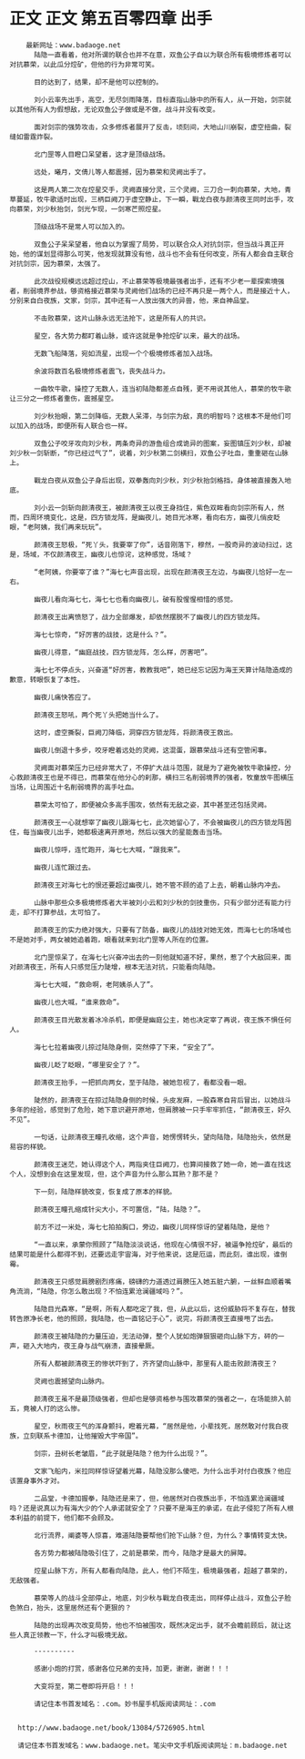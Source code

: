 # 正文 正文 第五百零四章 出手
        最新网址：www.badaoge.net
          陆隐一直看着，他对所谓的联合也并不在意，双鱼公子自以为联合所有极境修炼者可以对抗慕荣，以此瓜分焢矿，但他的行为非常可笑。
      
          目的达到了，结果，却不是他可以控制的。
      
          刘小云率先出手，高空，无尽剑雨降落，目标直指山脉中的所有人，从一开始，剑宗就以其他所有人为假想敌，无论双鱼公子做或是不做，战斗并没有改变。
      
          面对剑宗的强势攻击，众多修炼者展开了反击，顷刻间，大地山川崩裂，虚空扭曲，裂缝如雷霆炸裂。
      
          北门罡等人目瞪口呆望着，这才是顶级战场。
      
          远处，曦月，文倩儿等人都震撼，因为慕荣和灵阙出手了。
      
          这是两人第二次在焢星交手，灵阙直接分灵，三个灵阙，三刀合一刺向慕荣，大地，青草蔓延，牧牛歌适时出现，三柄巨阙刀于虚空静止，下一瞬，戰龙白夜与颜清夜王同时出手，攻向慕荣，刘少秋抬剑，剑光乍现，一剑寒芒照焢星。
      
          顶级战场不是常人可以加入的。
      
          双鱼公子呆呆望着，他自以为掌握了局势，可以联合众人对抗剑宗，但当战斗真正开始，他的谋划显得那么可笑，他发现就算没有他，战斗也不会有任何改变，所有人都会自主联合对抗剑宗，因为慕荣，太强了。
      
          此次战役规模远远超过焢山，不止慕荣等极境最强者出手，还有不少老一辈探索境强者，削弱境界参战，够资格接近慕荣与灵阙他们战场的已经不再只是一两个人，而是接近十人，分别来自白夜族，文家，剑宗，其中还有一人放出强大的异兽，他，来自神品堂。
      
          不击败慕荣，这片山脉永远无法抢下，这是所有人的共识。
      
          星空，各大势力都盯着山脉，或许这就是争抢焢矿以来，最大的战场。
      
          无数飞船降落，宛如流星，出现一个个极境修炼者加入战场。
      
          余波将数百名极境修炼者震飞，丧失战斗力。
      
          一曲牧牛歌，操控了无数人，连当初陆隐都差点自残，更不用说其他人，慕荣的牧牛歌让三分之一修炼者重伤，震撼星空。
      
          刘少秋抬眼，第二剑降临，无数人呆滞，与剑宗为敌，真的明智吗？这根本不是他们可以加入的战场，即便所有人联合也一样。
      
          双鱼公子咬牙攻向刘少秋，两条奇异的游鱼组合成诡异的图案，妄图镇压刘少秋，却被刘少秋一剑斩断，“你已经过气了”，说着，刘少秋第二剑横扫，双鱼公子吐血，重重砸在山脉上。
      
          戰龙白夜从双鱼公子身后出现，双拳轰向刘少秋，刘少秋抬剑格挡，身体被直接轰入地底。
      
          刘小云一剑斩向颜清夜王，被颜清夜王以夜王身挡住，紫色双眸看向剑宗所有人，然而，四周环境变化，这是，四方锁龙阵，是幽夜儿，她目光冰寒，看向右方，幽夜儿俏皮眨眼，“老阿姨，我们再来玩玩”。
      
          颜清夜王怒极，“死丫头，我要宰了你”，话音刚落下，穆然，一股奇异的波动扫过，这是，场域，不仅颜清夜王，幽夜儿也惊诧，这种感觉，场域？
      
          “老阿姨，你要宰了谁？”海七七声音出现，出现在颜清夜王左边，与幽夜儿恰好一左一右。
      
          幽夜儿看向海七七，海七七也看向幽夜儿，破有股惺惺相惜的感觉。
      
          颜清夜王出离愤怒了，战力全部爆发，却依然摆脱不了幽夜儿的四方锁龙阵。
      
          海七七惊奇，“好厉害的战技，这是什么？”。
      
          幽夜儿得意，“幽庭战技，四方锁龙阵，怎么样，厉害吧”。
      
          海七七不停点头，兴奋道“好厉害，教教我吧”，她已经忘记因为海王天算计陆隐造成的歉意，转眼恢复了本性。
      
          幽夜儿痛快答应了。
      
          颜清夜王怒吼，两个死丫头把她当什么了。
      
          这时，虚空撕裂，巨阙刀降临，洞穿四方锁龙阵，将颜清夜王救出。
      
          幽夜儿倒退十多步，咬牙瞪着远处的灵阙，这混蛋，跟慕荣战斗还有空管闲事。
      
          灵阙面对慕荣压力已经非常大了，不停扩大战斗范围，就是为了避免被牧牛歌操控，分心救颜清夜王也是不得已，而慕荣在他分心的刹那，横扫三名削弱境界的强者，牧童放牛图横压当场，让周围近十名削弱境界的高手吐血。
      
          慕荣太可怕了，即便被众多高手围攻，依然有无敌之姿，其中甚至还包括灵阙。
      
          颜清夜王一心就想宰了幽夜儿跟海七七，此次她留心了，不会被幽夜儿的四方锁龙阵困住，每当幽夜儿出手，她都极速离开原地，然后以强大的星能轰击当场。
      
          幽夜儿惊呼，连忙跑开，海七七大喊，“跟我来”。
      
          幽夜儿连忙跟过去。
      
          颜清夜王对海七七的恨还要超过幽夜儿，她不管不顾的追了上去，朝着山脉内冲去。
      
          山脉中那些众多极境修炼者大半被刘小云和刘少秋的剑技重伤，只有少部分还有能力行走，却不打算参战，太可怕了。
      
          颜清夜王的实力绝对强大，只要有了防备，幽夜儿的战技对她无效，而海七七的场域也不是她对手，两女被她追着跑，眼看就来到北门罡等人所在的位置。
      
          北门罡惊呆了，在海七七兴奋冲出去的一刻他就知道不好，果然，惹了个大敌回来，面对颜清夜王，所有人只感觉压力陡增，根本无法对抗，只能看向陆隐。
      
          海七七大喊，“救命啊，老阿姨杀人了”。
      
          幽夜儿也大喊，“谁来救命”。
      
          颜清夜王目光散发着冰冷杀机，即便是幽庭公主，她也决定宰了再说，夜王族不惧任何人。
      
          海七七拉着幽夜儿掠过陆隐身侧，突然停了下来，“安全了”。
      
          幽夜儿眨了眨眼，“哪里安全了？”。
      
          颜清夜王抬手，一把抓向两女，至于陆隐，被她忽视了，看都没看一眼。
      
          陡然的，颜清夜王在掠过陆隐身侧的时候，头皮发麻，一股森寒自背后冒出，以她战斗多年的经验，感觉到了危险，她下意识避开原地，但肩膀被一只手牢牢抓住，“颜清夜王，好久不见”。
      
          一句话，让颜清夜王瞳孔收缩，这个声音，她愣愣转头，望向陆隐，陆隐抬头，依然是易容的样貌。
      
          颜清夜王迷茫，她认得这个人，两指夹住巨阙刀，也算间接救了她一命，她一直在找这个人，没想到会在这里发现，但，这个声音为什么那么耳熟？那不是？
      
          下一刻，陆隐样貌改变，恢复成了原本的样貌。
      
          颜清夜王瞳孔缩成针尖大小，不可置信，“陆，陆隐？”。
      
          前方不过一米处，海七七拍拍胸口，旁边，幽夜儿同样惊讶的望着陆隐，是他？
      
          “一直以来，承蒙你照顾了”陆隐淡淡说话，他现在心情很不好，被逼争抢焢矿，最后的结果可能是什么都得不到，还要远走宇宙海，对于他来说，这是厄运，而此刻，谁出现，谁倒霉。
      
          颜清夜王只感觉肩膀剧烈疼痛，磅礴的力道透过肩膀压入她五脏六腑，一丝鲜血顺着嘴角流淌，“陆隐，你怎么敢出现？不怕连累沧澜疆域吗？”。
      
          陆隐目光森寒，“是啊，所有人都吃定了我，但，从此以后，这份威胁将不复存在，替我转告原净长老，他的照顾，我陆隐，也一直铭记于心”，说完，将颜清夜王直接甩了出去。
      
          颜清夜王被陆隐的力量压迫，无法动弹，整个人犹如炮弹狠狠砸向山脉下方，砰的一声，砸入大地内，夜王身与战气崩溃，直接晕厥。
      
          所有人都被颜清夜王的惨状吓到了，齐齐望向山脉中，那里有人能击败颜清夜王？
      
          灵阙也震撼望向山脉内。
      
          颜清夜王虽不是最顶级强者，但却也是够资格参与围攻慕荣的强者之一，在场能排入前五，竟被人打的这么惨。
      
          星空，秋雨夜王气的浑身颤抖，瞪着光幕，“居然是他，小辈找死，居然敢对付我白夜族，立刻联系卡德加，让他摧毁大宇帝国”。
      
          剑宗，丑树长老皱眉，“此子就是陆隐？他为什么出现？”。
      
          文家飞船内，米拉同样惊讶望着光幕，陆隐没那么傻吧，为什么出手对付白夜族？他应该置身事外才对。
      
          二品堂，卡德加握拳，陆隐还是来了，但，他居然对白夜族出手，不怕连累沧澜疆域吗？还是说真以为有海大少的个人承诺就安全了？只要不是海王的承诺，在此子侵犯了所有人根本利益的前提下，他们都不会顾及。
      
          北行流界，阐婆等人惊喜，难道陆隐要帮他们抢下山脉？但，为什么？事情转变太快。
      
          各方势力都被陆隐吸引住了，之前是慕荣，而今，陆隐才是最大的屏障。
      
          焢星山脉下方，所有人都看向陆隐，此人，他们不陌生，极境最强者，超越了慕荣的，无敌强者。
      
          慕荣等人的战斗全部停止，地底，刘少秋与戰龙白夜走出，同样停止战斗，双鱼公子脸色煞白，抬头，这里居然还有个更狠的？
      
          陆隐的出现再次改变局势，他也不怕被围攻，既然决定出手，就不会瞻前顾后，就让这些人真正领教一下，什么才叫极境无敌。
      
          ----------
      
          感谢小炮的打赏，感谢各位兄弟的支持，加更，谢谢，谢谢！！！
      
          大变将至，第二卷即将开启！！！
      
          请记住本书首发域名：.com。妙书屋手机版阅读网址：.com
      
      
      http://www.badaoge.net/book/13084/5726905.html
      
      请记住本书首发域名：www.badaoge.net。笔尖中文手机版阅读网址：m.badaoge.net